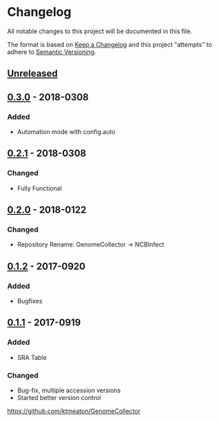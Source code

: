 # Changelog
All notable changes to this project will be documented in this file.

The format is based on [Keep a Changelog](http://keepachangelog.com/en/1.0.0/)
and this project "attempts" to adhere to [Semantic Versioning](http://semver.org/spec/v2.0.0.html).

## [Unreleased]

## [0.3.0] - 2018-0308
### Added
- Automation mode with config.auto

## [0.2.1] - 2018-0308

### Changed
- Fully Functional

## [0.2.0] - 2018-0122
### Changed
- Repository Rename: GenomeCollector -> NCBInfect

## [0.1.2] - 2017-0920
### Added
- Bugfixes

## [0.1.1] - 2017-0919
### Added
- SRA Table

### Changed
- Bug-fix, multiple accession versions
- Started better version control

https://github.com/ktmeaton/GenomeCollector

[Unreleased]: https://github.com/ktmeaton/GenomeCollector/compare/v0.3.0...HEAD
[0.3.0]:https://github.com/ktmeaton/GenomeCollector/compare/0.2.1...v0.3.0
[0.2.1]:https://github.com/ktmeaton/GenomeCollector/compare/0.2.0...v0.2.1
[0.2.0]:https://github.com/ktmeaton/GenomeCollector/compare/0.1.2...v0.2.0
[0.1.2]: https://github.com/ktmeaton/GenomeCollector/compare/0.1.1...v0.1.2
[0.1.1]: https://github.com/ktmeaton/GenomeCollector/compare/0.1.1...1.1
